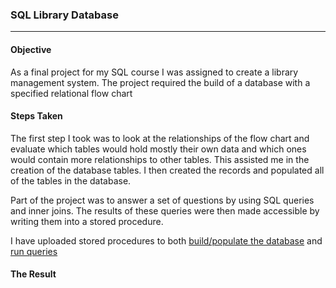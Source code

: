 ### SQL Library Database
***

#### Objective
As a final project for my SQL course I was assigned to create a library management system. The project required the build of a database with a specified relational flow chart

#### Steps Taken
The first step I took was to look at the relationships of the flow chart and evaluate which tables would hold mostly their own data and which ones would contain more relationships to other tables. This assisted me in the creation of the database tables. I then created the records and populated all of the tables in the database.

Part of the project was to answer a set of questions by using SQL queries and inner joins. The results of these queries were then made accessible by writing them into a stored procedure.

I have uploaded stored procedures to both [build/populate the database](/Projects/SQL/SP_lib_system_build.sql) and [run queries](/Projects/SQL/Lib%20Project%20SP.sql)

#### The Result
